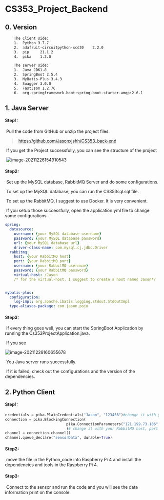 # CS353_Project_Backend

## 0. Version

```txt
	The Client side:
	1.	Python 3.7.7 
	2.	adafruit-circuitpython-scd30	2.2.0
    3. 	pip		21.1.2
    4.	pika	1.2.0
```
```txt
	The server side:
	1.	Java JDK1.8 
	2.	SpringBoot 2.5.4 
	3.	MyBatis-Plus 3.4.3 
	4.	Swagger 3.0.0
	5.	FastJson 1.2.76 
	6.	org.springframework.boot:spring-boot-starter-amqp:2.6.1
```

## 1. Java Server 

#### 	Step1: 

​			Pull the code from GitHub or unzip the project files.

> ​		https://github.com/Jasonxjshh/CS353_back-end		

​			If you get the Project successfully, you can see the structure of the project

​			![image-20211226154910543](C:\Users\22762\AppData\Roaming\Typora\typora-user-images\image-20211226154910543.png)

#### 	Step2:  

​			Set up the MySQL database, RabbitMQ Server and do some configurations.

​			To set up the MySQL database, you can run the CS353sql.sql file. 

​			To set up the RabbitMQ, I suggest to use Docker. It is very convenient. 

​			If you setup those successfully, open the application.yml file to change some configurations.

```yaml
spring:
  datasource:
    username: {your MySQL database username}
    password: {your MySQL database password}
    url: {your MySQL database url}
    driver-class-name: com.mysql.cj.jdbc.Driver
  rabbitmq:
    host: {your RabbitMQ host}
    port: {your RabbitMQ port}
    username: {your RabbitMQ usernmae}
    password: {your RabbitMQ password}
    virtual-host: /Jason
    /* for the virtual-host, I suggest to create a host named Jason*/


mybatis-plus:
  configuration:
    log-impl: org.apache.ibatis.logging.stdout.StdOutImpl
  type-aliases-package: com.jason.pojo
```

#### 	Step3:

​			If every thing goes well, you can start the SpringBoot Application by running the Cs353ProjectApplication.java.

​			If you see 

![image-20211226160655678](C:\Users\22762\AppData\Roaming\Typora\typora-user-images\image-20211226160655678.png)

​			You Java server runs successfully.

​			If it is failed, check out the configurations and the version of the dependencies.

## 2. Python Client

#### 		Step1:

```python
credentials = pika.PlainCredentials("Jason", "123456")#change it with your RabbitMQ username and password
connection = pika.BlockingConnection(
    						pika.ConnectionParameters("121.199.73.186", 5672, '/Jason', credentials)
							)# change it with your RabbitMQ host, port and the virtual-host
channel = connection.channel()
channel.queue_declare("sensorData", durable=True)
```

#### 		Step2:

​				move the file in the Python_code into Raspberry Pi 4 and install the dependencies and tools in the Raspberry Pi 4.

#### 		Step3:

​				Connect to the sensor and run the code and you will see the data information print on the console.



